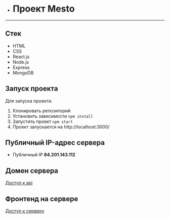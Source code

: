 * # Проект Mesto
---
## Стек
* HTML
* CSS
* React.js
* Node.js
* Express
* MongoDB

## Запуск проекта
Для запуска проекта:
1. Клонировать репозиторий
2. Установить зависимости `npm install`
3. Запустить проект `npm start`
4. Проект запускается на http://localhost:3000/

## Публичный IP-адрес сервера

* Публичный IP **84.201.143.112**

## Домен сервера

[Доступ к api](https://api.cimetr.students.nomoredomains.rocks)

## Фронтенд на сервере

[Доступ к серверу](https://cimetr.students.nomoredomains.rocks)
